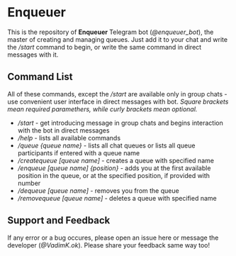 # Enqueuer

This is the repository of **Enqueuer** Telegram bot (*@enqueuer_bot*), the master of creating and managing queues. Just add it to your chat and write the */start* command to begin, or write the same command in direct messages with it.

## Command List
All of these commands, except the */start* are available only in group chats - use convenient user interface in direct messages with bot.
*Square brackets mean required paramethers, while curly brackets mean optional.*
- */start* - get introducing message in group chats and begins interaction with the bot in direct messages
- */help* - lists all available commands
- */queue {queue name}* - lists all chat queues or lists all queue participants if entered with a queue name
- */createqueue [queue name]* - creates a queue with specified name
- */enqueue [queue name] {position}* - adds you at the first available position in the queue, or at the specified position, if provided with number
- */dequeue [queue name]* - removes you from the queue
- */removequeue [queue name]* - deletes a queue with specified name

## Support and Feedback
If any error or a bug occures, please open an issue here or message the developer (*@VadimK.ok*). Please share your feedback same way too!
